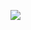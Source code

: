 [![](https://github-readme-stats.vercel.app/api?username=ilugovoy)](https://github.com/ilugovoy/github-readme-stats)
